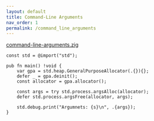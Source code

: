 ```yaml
---
layout: default
title: Command-Line Arguments
nav_order: 1
permalink: /command_line_arguments
---
```


[command-line-arguments.zig](src/command-line-arguments.zig)

```zig
const std = @import("std");

pub fn main() !void {
    var gpa = std.heap.GeneralPurposeAllocator(.{}){};
    defer _ = gpa.deinit();
    const allocator = gpa.allocator();

    const args = try std.process.argsAlloc(allocator);
    defer std.process.argsFree(allocator, args);

    std.debug.print("Argumnets: {s}\n", .{args});
}

```
